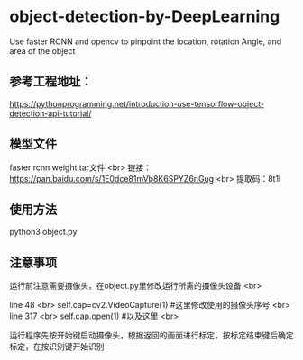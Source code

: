 # object-detection-by-DeepLearning
Use faster RCNN and opencv to pinpoint the location, rotation Angle, and area of the object

## 参考工程地址：

https://pythonprogramming.net/introduction-use-tensorflow-object-detection-api-tutorial/

## 模型文件

faster rcnn weight.tar文件 \<br> 
链接：https://pan.baidu.com/s/1E0dce81mVb8K6SPYZ6nGug \<br> 
提取码：8t1l 

## 使用方法

python3 object.py

## 注意事项

运行前注意需要摄像头，在object.py里修改运行所需的摄像头设备 \<br> 

line 48 \<br> 
self.cap=cv2.VideoCapture(1) #这里修改使用的摄像头序号 \<br> 
line 317 \<br> 
self.cap.open(1)             #以及这里 \<br> 

运行程序先按开始键启动摄像头，根据返回的画面进行标定，按标定结束键后确定标定，在按识别键开始识别
